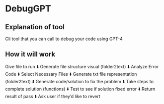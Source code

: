 # DebugGPT

## Explanation of tool

Cli tool that you can call to debug your code using GPT-4

## How it will work

Give file to run
⬇️
Generate file structure visual (folder2text)
⬇️
Analyze Error Code
⬇️
Select Necessary Files
⬇️ 
Generate txt file representation (folder2text)
⬇️
Generate code/solution to fix the problem
⬇️
Take steps to complete solution (functions)
⬇️
Test to see if solution fixed error
⬇️
Return result of pass
⬇️
Ask user if they’d like to revert